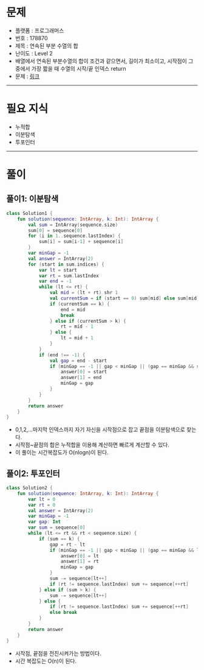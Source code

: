 # 문제
- 플랫폼 : 프로그래머스
- 번호 : 178870
- 제목 : 연속된 부분 수열의 합
- 난이도 : Level 2
- 배열에서 연속된 부분수열의 합이 조건과 같으면서, 길이가 최소이고, 시작점이 그 중에서 가장 짧을 때 수열의 시작/끝 인덱스 return
- 문제 : <a href="https://school.programmers.co.kr/learn/courses/30/lessons/178870" target="_blank">링크</a>

---

# 필요 지식
- 누적합
- 이분탐색
- 투포인터

---

# 풀이
## 풀이1: 이분탐색
```kotlin
class Solution1 {
    fun solution(sequence: IntArray, k: Int): IntArray {
        val sum = IntArray(sequence.size)
        sum[0] = sequence[0]
        for (i in 1..sequence.lastIndex) {
            sum[i] = sum[i-1] + sequence[i]
        }
        var minGap = -1
        val answer = IntArray(2)
        for (start in sum.indices) {
            var lt = start
            var rt = sum.lastIndex
            var end = -1
            while (lt <= rt) {
                val mid = (lt + rt) shr 1
                val currentSum = if (start == 0) sum[mid] else sum[mid] - sum[start - 1]
                if (currentSum == k) {
                    end = mid
                    break
                } else if (currentSum > k) {
                    rt = mid - 1
                } else {
                    lt = mid + 1
                }
            }
            if (end !== -1) {
                val gap = end - start
                if (minGap == -1 || gap < minGap || (gap == minGap && start < answer[0])) {
                    answer[0] = start
                    answer[1] = end
                    minGap = gap
                }
            }
        }
        return answer
    }
}
```
- 0,1,2,...마지막 인덱스까지 자기 자신을 시작점으로 잡고 끝점을 이분탐색으로 찾는다.
- 시작점~끝점의 합은 누적합을 이용해 계산하면 빠르게 계산할 수 있다.
- 이 풀이는 시간복잡도가 O(nlogn)이 된다.

## 풀이2: 투포인터
```kotlin
class Solution2 {
    fun solution(sequence: IntArray, k: Int): IntArray {
        var lt = 0
        var rt = 0
        val answer = IntArray(2)
        var minGap = -1
        var gap: Int
        var sum = sequence[0]
        while (lt <= rt && rt < sequence.size) {
            if (sum == k) {
                gap = rt - lt
                if (minGap == -1 || gap < minGap || (gap == minGap && lt < answer[0])) {
                    answer[0] = lt
                    answer[1] = rt
                    minGap = gap
                }
                sum -= sequence[lt++]
                if (rt != sequence.lastIndex) sum += sequence[++rt]
            } else if (sum > k) {
                sum -= sequence[lt++]
            } else {
                if (rt != sequence.lastIndex) sum += sequence[++rt]
                else break
            }
        }
        return answer
    }
}
```
- 시작점, 끝점을 전진시켜가는 방법이다.
- 시간 복잡도는 O(n)이 된다.
